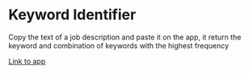 # Keyword Identifier

Copy the text of a job description and paste it on the app, it return the keyword and combination of keywords with the highest frequency

[Link to app](https://ceche1212.shinyapps.io/keword_Identificator/)
